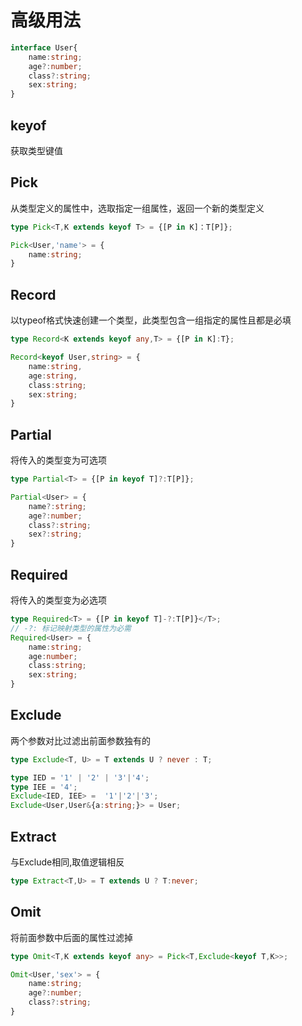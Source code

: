 # 高级用法

``` ts
interface User{
    name:string;
    age?:number;
    class?:string;
    sex:string;
}
```
## keyof
获取类型键值

## Pick
从类型定义的属性中，选取指定一组属性，返回一个新的类型定义
``` ts
type Pick<T,K extends keyof T> = {[P in K]：T[P]};

Pick<User,'name'> = {
    name:string;
}
```

## Record
以typeof格式快速创建一个类型，此类型包含一组指定的属性且都是必填
``` ts
type Record<K extends keyof any,T> = {[P in K]:T};

Record<keyof User,string> = {
    name:string,
    age:string,
    class:string;
    sex:string;
}
```

## Partial
将传入的类型变为可选项
``` ts
type Partial<T> = {[P in keyof T]?:T[P]};

Partial<User> = {
    name?:string;
    age?:number;
    class?:string;
    sex?:string;
}
```

## Required
将传入的类型变为必选项
``` ts
type Required<T> = {[P in keyof T]-?:T[P]}</T>;
// -?: 标记映射类型的属性为必需
Required<User> = {
    name:string;
    age:number;
    class:string;
    sex:string;
}
```

## Exclude
两个参数对比过滤出前面参数独有的
``` ts
type Exclude<T, U> = T extends U ? never : T;

type IED = '1' | '2' | '3'|'4';
type IEE = '4';
Exclude<IED, IEE> =  '1'|'2'|'3';
Exclude<User,User&{a:string;}> = User;
```

## Extract
与Exclude相同,取值逻辑相反
``` ts
type Extract<T,U> = T extends U ? T:never;
```

## Omit
将前面参数中后面的属性过滤掉
``` ts
type Omit<T,K extends keyof any> = Pick<T,Exclude<keyof T,K>>;

Omit<User,'sex'> = {
    name:string;
    age?:number;
    class?:string;
}
```



